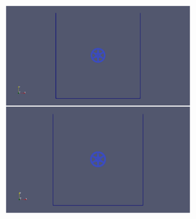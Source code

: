 <img src="fancy_ouput/anim/wheel2d.gif" width="800"> 
<img src="fancy_ouput/anim/wheel2d-1.gif" width="800"> 